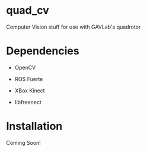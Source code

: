 quad_cv
=======

Computer Vision stuff for use with GAVLab's quadrotor

# Dependencies #
- OpenCV

- ROS Fuerte

- XBox Kinect

- libfreenect


 # Installation #
Coming Soon!